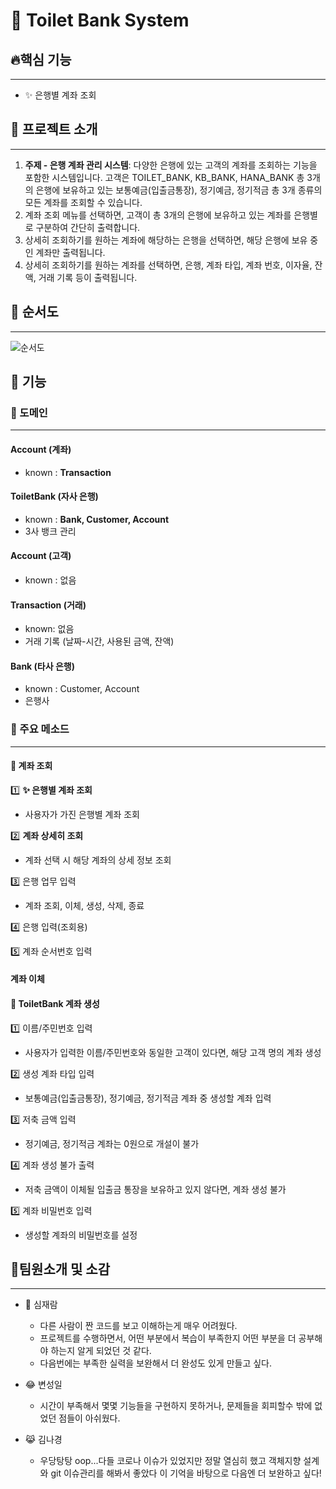 # 🚽 Toilet Bank System


## 🔥핵심 기능

---
- ✨ 은행별 계좌 조회

## 🏦 프로젝트 소개
* * *
1. **주제 - 은행 계좌 관리 시스템**: 다양한 은행에 있는 고객의 계좌를 조회하는 기능을 포함한 시스템입니다. 고객은 TOILET_BANK, KB_BANK, HANA_BANK 총 3개의 은행에 보유하고 있는 보통예금(입출금통장), 정기예금, 정기적금 총 3개 종류의 모든 계좌를 조회할 수 있습니다.
2. 계좌 조회 메뉴를 선택하면, 고객이 총 3개의 은행에 보유하고 있는 계좌를 은행별로 구분하여 간단히 출력합니다.
3. 상세히 조회하기를 원하는 계좌에 해당하는 은행을 선택하면, 해당 은행에 보유 중인 계좌만 출력됩니다.
4. 상세히 조회하기를 원하는 계좌를 선택하면, 은행, 계좌 타입, 계좌 번호, 이자율, 잔액, 거래 기록 등이 출력됩니다.


## 🍕 순서도

---
![순서도](https://github.com/jectgenius/oop-toilet-bank/blob/main/oop-toilet-bank%20%EC%88%9C%EC%84%9C%EB%8F%84_%ED%9D%B0%EC%83%89%EB%B0%B0%EA%B2%BD.drawio.png)


## 📌 기능



### 🔆 도메인

---
#### Account (계좌)
- known : **Transaction**
#### ToiletBank (자사 은행)
- known : **Bank, Customer, Account**
- 3사 뱅크 관리
#### Account (고객)
- known : 없음
#### Transaction (거래)
- known: 없음
- 거래 기록 (날짜-시간, 사용된 금액, 잔액)
#### Bank (타사 은행)
- known : Customer, Account
- 은행사

### 🎈 주요 메소드

---
#### 💼 계좌 조회
1️⃣ **✨ 은행별 계좌 조회**
- 사용자가 가진 은행별 계좌 조회

2️⃣ **계좌 상세히 조회**
- 계좌 선택 시 해당 계좌의 상세 정보 조회

3️⃣ 은행 업무 입력
- 계좌 조회, 이체, 생성, 삭제, 종료

4️⃣ 은행 입력(조회용)

5️⃣ 계좌 순서번호 입력


#### 계좌 이체


#### 💎 ToiletBank 계좌 생성
1️⃣ 이름/주민번호 입력
- 사용자가 입력한 이름/주민번호와 동일한 고객이 있다면, 해당 고객 명의 계좌 생성

2️⃣ 생성 계좌 타입 입력
- 보통예금(입출금통장), 정기예금, 정기적금 계좌 중 생성할 계좌 입력
  
3️⃣ 저축 금액 입력
- 정기예금, 정기적금 계좌는 0원으로 개설이 불가
  
4️⃣ 계좌 생성 불가 출력
- 저축 금액이 이체될 입출금 통장을 보유하고 있지 않다면, 계좌 생성 불가
  
5️⃣ 계좌 비밀번호 입력
- 생성할 계좌의 비밀번호를 설정


## 🤟팀원소개 및 소감
* * *
* 🐯 심재람
  * 다른 사람이 짠 코드를 보고 이해하는게 매우 어려웠다.
  * 프로젝트를 수행하면서, 어떤 부분에서 복습이 부족한지 어떤 부분을 더 공부해야 하는지 알게 되었던 것 같다.
  * 다음번에는 부족한 실력을 보완해서 더 완성도 있게 만들고 싶다.


* 😂 변성일
  * 시간이 부족해서 몇몇 기능들을 구현하지 못하거나, 문제들을 회피할수 밖에 없었던 점들이 아쉬웠다.


* 😹 김나경
  * 우당탕탕 oop...다들 코로나 이슈가 있었지만 정말 열심히 했고 객체지향 설계와 git 이슈관리를 해봐서 좋았다 이 기억을 바탕으로 다음엔 더 보완하고 싶다!